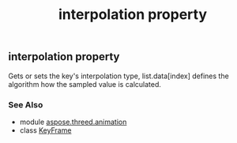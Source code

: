 ﻿---
title: interpolation property
second_title: Aspose.3D for Python via .NET API References
description: 
type: docs
weight: 70
url: /python-net/aspose.threed.animation/keyframe/interpolation/
is_root: false
---

## interpolation property


Gets or sets the key's interpolation type, list.data[index] defines the algorithm how the sampled value is calculated.

### See Also
* module [aspose.threed.animation](../../)
* class [KeyFrame](/3d/python-net/aspose.threed.animation/keyframe)
